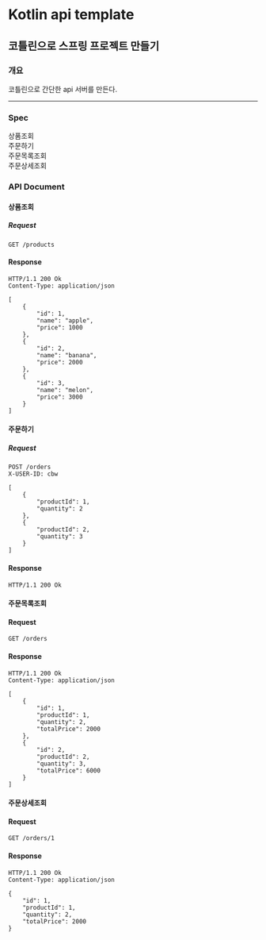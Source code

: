 # Kotlin api template
## 코틀린으로 스프링 프로젝트 만들기
### 개요
코틀린으로 간단한 api 서버를 만든다.  

---

### Spec
상품조회  
주문하기  
주문목록조회  
주문상세조회  

### API Document
#### 상품조회  
##### Request
```http request
GET /products
```
#### Response
```http request
HTTP/1.1 200 Ok
Content-Type: application/json

[
    {
        "id": 1,
        "name": "apple",
        "price": 1000
    },
    {
        "id": 2,
        "name": "banana",
        "price": 2000
    },
    {
        "id": 3,
        "name": "melon",
        "price": 3000
    }
]
```

#### 주문하기  
##### Request
```http request
POST /orders
X-USER-ID: cbw

[
    {
        "productId": 1,
        "quantity": 2
    },
    {
        "productId": 2,
        "quantity": 3
    }
]
```
#### Response
```http request
HTTP/1.1 200 Ok
```
#### 주문목록조회  
#### Request
```http request
GET /orders
```
#### Response
```http request
HTTP/1.1 200 Ok
Content-Type: application/json

[
    {
        "id": 1,
        "productId": 1,
        "quantity": 2,
        "totalPrice": 2000
    },
    {
        "id": 2,
        "productId": 2,
        "quantity": 3,
        "totalPrice": 6000
    }
]
```

#### 주문상세조회  
#### Request
```http request
GET /orders/1
```
#### Response
```http request
HTTP/1.1 200 Ok
Content-Type: application/json

{
    "id": 1,
    "productId": 1,
    "quantity": 2,
    "totalPrice": 2000
}
```